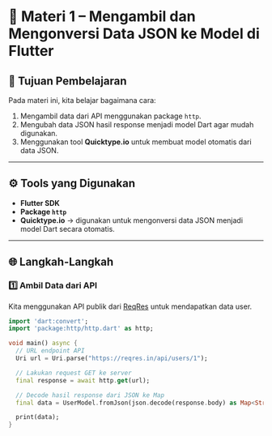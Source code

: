 # 📘 Materi 1 – Mengambil dan Mengonversi Data JSON ke Model di Flutter

## 🧩 Tujuan Pembelajaran
Pada materi ini, kita belajar bagaimana cara:
1. Mengambil data dari API menggunakan package `http`.
2. Mengubah data JSON hasil response menjadi model Dart agar mudah digunakan.
3. Menggunakan tool **Quicktype.io** untuk membuat model otomatis dari data JSON.

---

## ⚙️ Tools yang Digunakan
- **Flutter SDK**
- **Package `http`**
- **Quicktype.io** → digunakan untuk mengonversi data JSON menjadi model Dart secara otomatis.

---

## 🌐 Langkah-Langkah

### 1️⃣ Ambil Data dari API

Kita menggunakan API publik dari [ReqRes](https://reqres.in/) untuk mendapatkan data user.

```dart
import 'dart:convert';
import 'package:http/http.dart' as http;

void main() async {
  // URL endpoint API
  Uri url = Uri.parse("https://reqres.in/api/users/1");

  // Lakukan request GET ke server
  final response = await http.get(url);

  // Decode hasil response dari JSON ke Map
  final data = UserModel.fromJson(json.decode(response.body) as Map<String, dynamic>)["data"];

  print(data);
}
